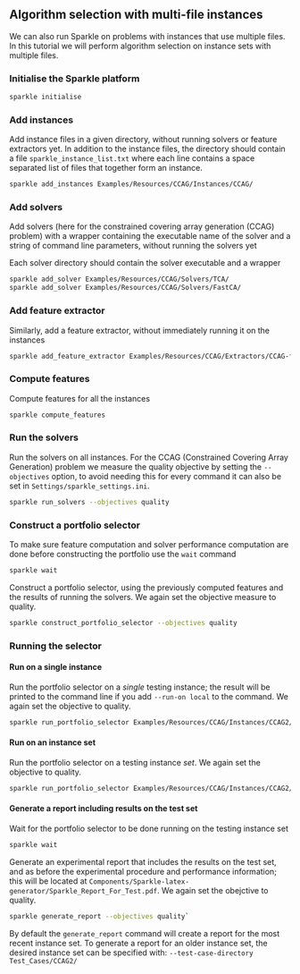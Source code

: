 ## Algorithm selection with multi-file instances

We can also run Sparkle on problems with instances that use multiple files. In this tutorial we will perform algorithm selection on instance sets with multiple files.

### Initialise the Sparkle platform

```bash
sparkle initialise
```

### Add instances

Add instance files in a given directory, without running solvers or feature extractors yet. In addition to the instance files, the directory should contain a file `sparkle_instance_list.txt` where each line contains a space separated list of files that together form an instance.

```bash
sparkle add_instances Examples/Resources/CCAG/Instances/CCAG/
```

### Add solvers

Add solvers (here for the constrained covering array generation (CCAG) problem) with a wrapper containing the executable name of the solver and a string of command line parameters, without running the solvers yet

Each solver directory should contain the solver executable and a wrapper

```bash
sparkle add_solver Examples/Resources/CCAG/Solvers/TCA/
sparkle add_solver Examples/Resources/CCAG/Solvers/FastCA/
```

### Add feature extractor

Similarly, add a feature extractor, without immediately running it on the instances

```bash
sparkle add_feature_extractor Examples/Resources/CCAG/Extractors/CCAG-features_sparkle/
```

### Compute features

Compute features for all the instances

```bash
sparkle compute_features
```

### Run the solvers
Run the solvers on all instances. For the CCAG (Constrained Covering Array Generation) problem we measure the quality objective by setting the `--objectives` option, to avoid needing this for every command it can also be set in `Settings/sparkle_settings.ini`.

```bash
sparkle run_solvers --objectives quality
```

### Construct a portfolio selector

To make sure feature computation and solver performance computation are done before constructing the portfolio use the `wait` command

```bash
sparkle wait
```

Construct a portfolio selector, using the previously computed features and the results of running the solvers. We again set the objective measure to quality.

```bash
sparkle construct_portfolio_selector --objectives quality
```

### Running the selector

#### Run on a single instance

Run the portfolio selector on a *single* testing instance; the result will be printed to the command line if you add `--run-on local` to the command. We again set the objective to quality.

```bash
sparkle run_portfolio_selector Examples/Resources/CCAG/Instances/CCAG2/Banking2.model Examples/Resources/CCAG/Instances/CCAG2/Banking2.constraints --objectives quality
```

#### Run on an instance set

Run the portfolio selector on a testing instance *set*. We again set the objective to quality.

```bash
sparkle run_portfolio_selector Examples/Resources/CCAG/Instances/CCAG2/ --objectives quality
```

#### Generate a report including results on the test set

Wait for the portfolio selector to be done running on the testing instance set

```bash
sparkle wait
```

Generate an experimental report that includes the results on the test set, and as before the experimental procedure and performance information; this will be located at `Components/Sparkle-latex-generator/Sparkle_Report_For_Test.pdf`. We again set the obejctive to quality.

```bash
sparkle generate_report --objectives quality`
```

By default the `generate_report` command will create a report for the most recent instance set. To generate a report for an older instance set, the desired instance set can be specified with: `--test-case-directory Test_Cases/CCAG2/`
